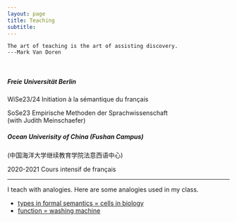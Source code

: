 ```yaml
---
layout: page
title: Teaching
subtitle: 
---
```


```
The art of teaching is the art of assisting discovery.
---Mark Van Doren
```

&nbsp;
&nbsp;

##### Freie Universität Berlin

WiSe23/24 Initiation à la sémantique du français

SoSe23 Empirische Methoden der Sprachwissenschaft \
(with Judith Meinschaefer)

##### Ocean Univerisity of China (Fushan Campus)

(中国海洋大学继续教育学院法意西语中心)

2020-2021 Cours intensif de français

--------------------------------------

I teach with analogies. Here are some analogies used in my class.

* [types in formal semantics = cells in biology](https://github.com/guo-jia-qi/guo-jia-qi.github.io/blob/master/assets/img/type1.png)
* [function = washing machine](https://github.com/guo-jia-qi/guo-jia-qi.github.io/blob/master/assets/img/type2.png)
